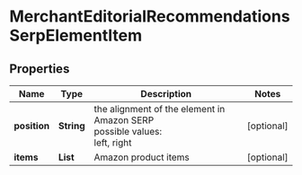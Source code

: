 # MerchantEditorialRecommendationsSerpElementItem


## Properties

| Name | Type | Description | Notes |
|------------ | ------------- | ------------- | -------------|
**position** | **String** | the alignment of the element in Amazon SERP<br>possible values:<br>left, right |[optional]|
**items** | **List<AmazonSerpElement>** | Amazon product items |[optional]|